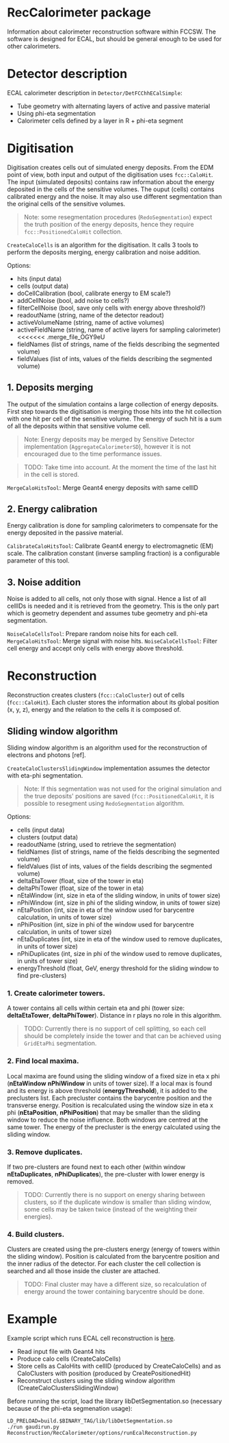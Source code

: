 RecCalorimeter package
===

Information about calorimeter reconstruction software within FCCSW. The software is designed for ECAL, but should be general enough to be used for other calorimeters.

# Detector description

ECAL calorimeter description in `Detector/DetFCChhECalSimple`:

* Tube geometry with alternating layers of active and passive material
* Using phi-eta segmentation
* Calorimeter cells defined by a layer in R + phi-eta segment

# Digitisation

Digitisation creates cells out of simulated energy deposits. From the EDM point of view, both input and output of the digitisation uses `fcc::CaloHit`.
The input (simulated deposits) contains raw information about the energy deposited in the cells of the sensitive volumes.
The ouput (cells) contains calibrated energy and the noise. It may also use different segmentation than the original cells of the sensitive volumes.

> Note: some resegmentation procedures (`RedoSegmentation`) expect the truth position of the energy deposits, hence they require `fcc::PositionedCaloHit` collection.

`CreateCaloCells` is an algorithm for the digitisation. It calls 3 tools to perform the deposits merging, energy calibration and noise addition.

Options:
* hits (input data)
* cells (output data)
* doCellCalibration (bool, calibrate energy to EM scale?)
* addCellNoise (bool, add noise to cells?)
* filterCellNoise (bool, save only cells with energy above threshold?)
* readoutName (string, name of the detector readout)
* activeVolumeName (string, name of active volumes)
* activeFieldName (string, name of active layers for sampling calorimeter)
<<<<<<< .merge_file_OGY9eU
* fieldNames (list of strings, name of the fields describing the segmented volume)
* fieldValues (list of ints, values of the fields describing the segmented volume)

## 1. Deposits merging

The output of the simulation contains a large collection of energy deposits. First step towards the digitisation is merging those hits into the hit collection with one hit per cell of the sensitive volume. The energy of such hit is a sum of all the deposits within that sensitive volume cell. 

> Note: Energy deposits may be merged by Sensitive Detector implementation (`AggregateCalorimeterSD`), however it is not encouraged due to the time performance issues.

>TODO: Take time into account. At the moment the time of the last hit in the cell is stored.

`MergeCaloHitsTool`: Merge Geant4 energy deposits with same cellID

## 2. Energy calibration

Energy calibration is done for sampling calorimeters to compensate for the energy deposited in the passive material.

`CalibrateCaloHitsTool`: Calibrate Geant4 energy to electromagnetic (EM) scale. The calibration constant (inverse sampling fraction) is a configurable parameter of this tool.

## 3. Noise addition

Noise is added to all cells, not only those with signal. Hence a list of all cellIDs is needed and it is retrieved from the geometry. This is the only part which is geometry dependent and assumes tube geometry and phi-eta segmentation.

 `NoiseCaloCellsTool`: Prepare random noise hits for each cell.
 `MergeCaloHitsTool`: Merge signal with noise hits.
 `NoiseCaloCellsTool`: Filter cell energy and accept only cells with energy above threshold.


# Reconstruction

Reconstruction creates clusters (`fcc::CaloCluster`) out of cells (`fcc::CaloHit`). Each cluster stores the information about its global position (x, y, z), energy and the relation to the cells it is composed of.

## Sliding window algorithm

Sliding window algorithm is an algorithm used for the reconstruction of electrons and photons [ref].

`CreateCaloClustersSlidingWindow` implementation assumes the detector with eta-phi segmentation.

> Note: If this segmentation was not used for the original simulation and the true deposits' positions are saved (`fcc::PositionedCaloHit`, it is possible to resegment using `RedoSegmentation` algorithm.

Options:
* cells  (input data)
* clusters (output data)
* readoutName (string, used to retrieve the segmentation)
* fieldNames (list of strings, name of the fields describing the segmented volume)
* fieldValues (list of ints, values of the fields describing the segmented volume)
* deltaEtaTower (float, size of the tower in eta)
* deltaPhiTower (float, size of the tower in eta)
* nEtaWindow (int, size in eta of the sliding window, in units of tower size)
* nPhiWindow (int, size in phi of the sliding window, in units of tower size)
* nEtaPosition (int, size in eta of the window used for barycentre calculation, in units of tower size)
* nPhiPosition (int, size in phi of the window used for barycentre calculation, in units of tower size)
* nEtaDuplicates (int, size in eta of the window used to remove duplicates, in units of tower size)
* nPhiDuplicates (int, size in phi of the window used to remove duplicates, in units of tower size)
* energyThreshold (float, GeV, energy threshold for the sliding window to find pre-clusters)

### 1. Create calorimeter towers.

A tower contains all cells within certain eta and phi (tower size: **deltaEtaTower**, **deltaPhiTower**). Distance in r plays no role in this algorithm.

>TODO: Currently there is no support of cell splitting, so each cell should be completely inside the tower and that can be achieved using `GridEtaPhi` segmentation.

### 2. Find local maxima.

Local maxima are found using the sliding window of a fixed size in eta x phi (**nEtaWindow** **nPhiWindow** in units of tower size). If a local max is found and its energy is above threshold (**energyThreshold**), it is added to the preclusters list. Each precluster contains the barycentre position and the transverse energy. Position is recalculated using the window size in eta x phi (**nEtaPosition**, **nPhiPosition**) that may be smaller than the sliding window to reduce the noise influence. Both windows are centred at the same tower. The energy of the precluster is the energy calculated using the sliding window.

### 3. Remove duplicates.

If two pre-clusters are found next to each other (within window **nEtaDuplicates**, **nPhiDuplicates**), the pre-cluster with lower energy is removed.

>TODO: Currently there is no support on energy sharing between clusters, so if the duplicate window is smaller than sliding window, some cells may be taken twice (instead of the weighting their energies).

### 4. Build clusters.

Clusters are created using the pre-clusters energy (energy of towers within the sliding window). Position is calculated from the barycentre position and the inner radius of the detector. For each cluster the cell collection is searched and all those inside the cluster are attached.

>TODO: Final cluster may have a different size, so recalculation of energy around the tower containing barycentre should be done.

# Example

Example script which runs ECAL cell reconstruction is [here](../RecCalorimeter/options/runEcalReconstruction.py).

* Read input file with Geant4 hits
* Produce calo cells (CreateCaloCells)
* Store cells as CaloHits with cellID (produced by CreateCaloCells) and as CaloClusters with position (produced by CreatePositionedHit)
* Reconstruct clusters using the sliding window algorithm (CreateCaloClustersSlidingWindow)

Before running the script, load the library libDetSegmentation.so (necessary because of the phi-eta segmenation usage):
~~~{.sh}
LD_PRELOAD=build.$BINARY_TAG/lib/libDetSegmentation.so
./run gaudirun.py Reconstruction/RecCalorimeter/options/runEcalReconstruction.py
~~~
